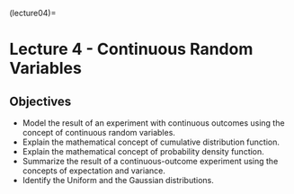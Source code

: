 (lecture04)=
# Lecture 4 - Continuous Random Variables

## Objectives
+ Model the result of an experiment with continuous outcomes using the concept of continuous random variables.
+ Explain the mathematical concept of cumulative distribution function.
+ Explain the mathematical concept of probability density function.
+ Summarize the result of a continuous-outcome experiment using the concepts of expectation and variance.
+ Identify the Uniform and the Gaussian distributions.